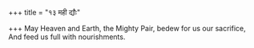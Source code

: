 +++
title = "१३ मही द्यौः"

+++
May Heaven and Earth, the Mighty Pair, bedew for us our sacrifice,  
     And feed us full with nourishments.